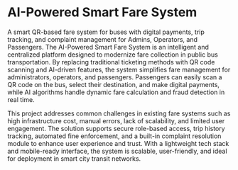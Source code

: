 # AI-Powered Smart Fare System
A smart QR-based fare system for buses with digital payments, trip tracking, and complaint management for Admins, Operators, and Passengers.
The AI-Powered Smart Fare System is an intelligent and centralized platform designed to modernize fare collection in public bus transportation. By replacing traditional ticketing methods with QR code scanning and AI-driven features, the system simplifies fare management for administrators, operators, and passengers. Passengers can easily scan a QR code on the bus, select their destination, and make digital payments, while AI algorithms handle dynamic fare calculation and fraud detection in real time.

This project addresses common challenges in existing fare systems such as high infrastructure cost, manual errors, lack of scalability, and limited user engagement. The solution supports secure role-based access, trip history tracking, automated fine enforcement, and a built-in complaint resolution module to enhance user experience and trust. With a lightweight tech stack and mobile-ready interface, the system is scalable, user-friendly, and ideal for deployment in smart city transit networks.
